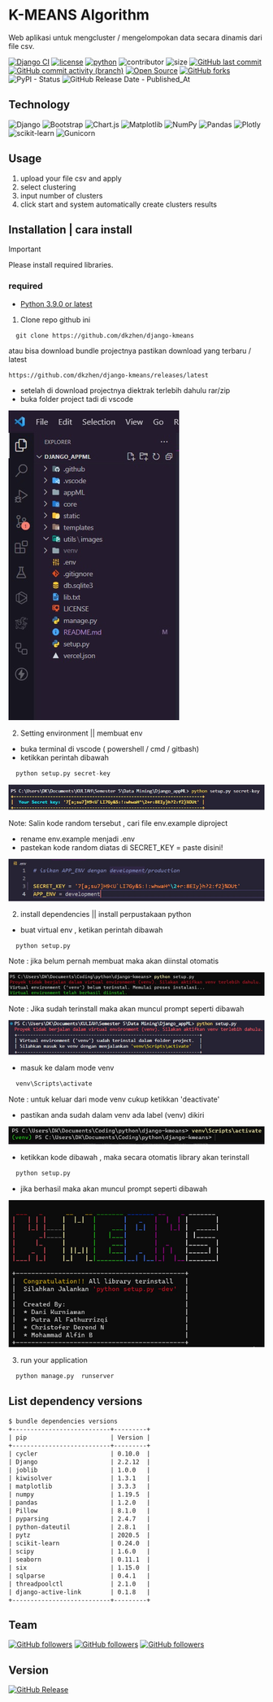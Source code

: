 # K-MEANS Algorithm

Web aplikasi untuk mengcluster / mengelompokan data secara dinamis dari file csv.

[![Django CI](https://github.com/dkzhen/django-kmeans/actions/workflows/django.yml/badge.svg)](https://github.com/dkzhen/django-kmeans/actions/workflows/django.yml) [![license](https://img.shields.io/github/license/dkzhen/django-kmeans.svg)](https://github.com/dkzhen/django-kmeans/blob/main/LICENSE) [![python](https://img.shields.io/badge/Python-3.9-3776AB.svg?style=flat&logo=python&logoColor=blue)](https://www.python.org) ![contributor](https://img.shields.io/github/contributors/dkzhen/django-kmeans?color=purple) ![size](https://img.shields.io/github/repo-size/dkzhen/django-kmeans?color=orange) [![GitHub last commit](https://img.shields.io/github/last-commit/dkzhen/django-kmeans.svg?style=flat)]() [![GitHub commit activity (branch)](https://img.shields.io/github/commit-activity/t/dkzhen/django-kmeans)]() [![Open Source](https://badges.frapsoft.com/os/v1/open-source.svg?v=103)](https://opensource.org/) [![GitHub forks](https://img.shields.io/github/forks/dkzhen/django-kmeans?color=tomato)]() ![PyPI - Status](https://img.shields.io/pypi/status/plotly) ![GitHub Release Date - Published_At](https://img.shields.io/github/release-date/dkzhen/django-kmeans)

## Technology

![Django](https://img.shields.io/badge/django-%23092E20.svg?style=for-the-badge&logo=django&logoColor=white) ![Bootstrap](https://img.shields.io/badge/bootstrap-%238511FA.svg?style=for-the-badge&logo=bootstrap&logoColor=white) ![Chart.js](https://img.shields.io/badge/chart.js-F5788D.svg?style=for-the-badge&logo=chart.js&logoColor=white) ![Matplotlib](https://img.shields.io/badge/Matplotlib-%23ffffff.svg?style=for-the-badge&logo=Matplotlib&logoColor=black) ![NumPy](https://img.shields.io/badge/numpy-%23013243.svg?style=for-the-badge&logo=numpy&logoColor=white) ![Pandas](https://img.shields.io/badge/pandas-%23150458.svg?style=for-the-badge&logo=pandas&logoColor=white) ![Plotly](https://img.shields.io/badge/Plotly-%233F4F75.svg?style=for-the-badge&logo=plotly&logoColor=white) ![scikit-learn](https://img.shields.io/badge/scikit--learn-%23F7931E.svg?style=for-the-badge&logo=scikit-learn&logoColor=white) ![Gunicorn](https://img.shields.io/badge/gunicorn-%298729.svg?style=for-the-badge&logo=gunicorn&logoColor=white)

## Usage

1. upload your file csv and apply
2. select clustering
3. input number of clusters
4. click start and system automatically create clusters results

## Installation | cara install

> [!IMPORTANT]
> Please install required libraries.

### required

- [Python 3.9.0 or latest](https://www.python.org/downloads/)

1. Clone repo github ini

```console
  git clone https://github.com/dkzhen/django-kmeans
```

atau bisa download bundle projectnya pastikan download yang terbaru / latest

```console
https://github.com/dkzhen/django-kmeans/releases/latest
```

- setelah di download projectnya diektrak terlebih dahulu rar/zip
- buka folder project tadi di vscode

![image.png](https://github.com/dkzhen/django-kmeans/blob/main/utils/images/dir.jpg)

2. Setting environment || membuat env

- buka terminal di vscode ( powershell / cmd / gitbash)
- ketikkan perintah dibawah

```python
  python setup.py secret-key
```

![image.png](https://github.com/dkzhen/django-kmeans/blob/main/utils/images/secretkey.jpg)

Note: Salin kode random tersebut , cari file env.example diproject

- rename env.example menjadi .env
- pastekan kode random diatas di SECRET_KEY = paste disini!

![image.png](https://github.com/dkzhen/django-kmeans/blob/main/utils/images/env.jpg)

2. install dependencies || install perpustakaan python

- buat virtual env , ketikan perintah dibawah

```python
  python setup.py
```

Note : jika belum pernah membuat maka akan diinstal otomatis

![image.png](https://github.com/dkzhen/django-kmeans/blob/main/utils/images/novenv.jpg)

Note : Jika sudah terinstall maka akan muncul prompt seperti dibawah

![image.png](https://github.com/dkzhen/django-kmeans/blob/main/utils/images/venv.jpg)

- masuk ke dalam mode venv

```python
  venv\Scripts\activate
```

Note : untuk keluar dari mode venv cukup ketikkan 'deactivate'

- pastikan anda sudah dalam venv ada label (venv) dikiri

![image.png](https://github.com/dkzhen/django-kmeans/blob/main/utils/images/labelvenv.jpg)

- ketikkan kode dibawah , maka secara otomatis library akan terinstall

```python
  python setup.py
```

- jika berhasil maka akan muncul prompt seperti dibawah

![image.png](https://github.com/dkzhen/django-kmeans/blob/main/utils/images/instal.jpg)

3. run your application

```python
  python manage.py  runserver
```

## List dependency versions

```console
$ bundle dependencies versions
+---------------------------+---------+
| pip                       | Version |
+---------------------------+---------+
| cycler                    | 0.10.0  |
| Django                    | 2.2.12  |
| joblib                    | 1.0.0   |
| kiwisolver                | 1.3.1   |
| matplotlib                | 3.3.3   |
| numpy                     | 1.19.5  |
| pandas                    | 1.2.0   |
| Pillow                    | 8.1.0   |
| pyparsing                 | 2.4.7   |
| python-dateutil           | 2.8.1   |
| pytz                      | 2020.5  |
| scikit-learn              | 0.24.0  |
| scipy                     | 1.6.0   |
| seaborn                   | 0.11.1  |
| six                       | 1.15.0  |
| sqlparse                  | 0.4.1   |
| threadpoolctl             | 2.1.0   |
| django-active-link        | 0.1.8   |
+---------------------------+---------+
```

## Team

[![GitHub followers](https://img.shields.io/github/followers/dkzhen.svg?style=social&label=dkzhen)](https://github.com/dkzhen) [![GitHub followers](https://img.shields.io/github/followers/arthur-son.svg?style=social&label=arthur-son)](https://github.com/arthur-son) [![GitHub followers](https://img.shields.io/github/followers/michaelDerend.svg?style=social&label=michaelDerend)](https://github.com/michaelDerend)

## Version

[![GitHub Release](https://img.shields.io/github/v/release/dkzhen/django-kmeans.svg)](https://github.com/dkzhen/django-kmeans/releases/latest)

